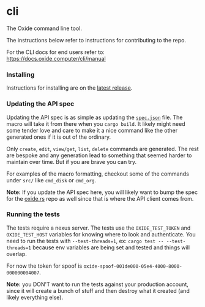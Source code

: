 # cli

The Oxide command line tool.

The instructions below refer to instructions for contributing to the repo.

For the CLI docs for end users refer to: https://docs.oxide.computer/cli/manual

### Installing

Instructions for installing are on the [latest release](https://github.com/oxidecomputer/cli/releases).

### Updating the API spec

Updating the API spec is as simple as updating the [`spec.json`](spec.json) file. The macro will take it from there when
you `cargo build`. It likely might need some tender love and care to make it a nice command like the other generated ones
if it is out of the ordinary.

Only `create`, `edit`, `view/get`, `list`, `delete` commands are generated. The rest are bespoke and any generation lead to something
that seemed harder to maintain over time. But if you are brave you can try.

For examples of the macro formatting, checkout some of the commands under `src/` like `cmd_disk` or `cmd_org`.

**Note:** If you update the API spec here, you will likely want to bump the spec for the [oxide.rs](https://github.com/oxidecomputer/oxide.rs)
repo as well since that is where the API client comes from.

### Running the tests

The tests require a nexus server. The tests use the `OXIDE_TEST_TOKEN` and `OXIDE_TEST_HOST` variables for knowing where to look and authenticate.
You need to run the tests with `--test-threads=1`, ex: `cargo test -- --test-threads=1` because env variables are being set and tested and things will overlap.

For now the token for spoof is `oxide-spoof-001de000-05e4-4000-8000-000000004007`.

**Note:** you DON'T want to run the tests against your production account, since it will create a bunch of stuff and then destroy what it created (and likely everything else).
